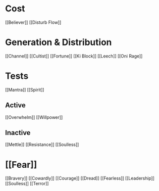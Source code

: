 # Cost
[[Believer]]
[[Disturb Flow]]
# Generation & Distribution
[[Channel]]
[[Cultist]]
[[Fortune]]
[[Ki Block]]
[[Leech]]
[[Oni Rage]]
# Tests
[[Mantra]]
[[Spirit]]
## Active
[[Overwhelm]]
[[Willpower]]
## Inactive
[[Mettle]]
[[Resistance]]
[[Soulless]]
# [[Fear]]
[[Bravery]]
[[Cowardly]]
[[Courage]]
[[Dread]]
[[Fearless]]
[[Leadership]]
[[Soulless]]
[[Terror]]